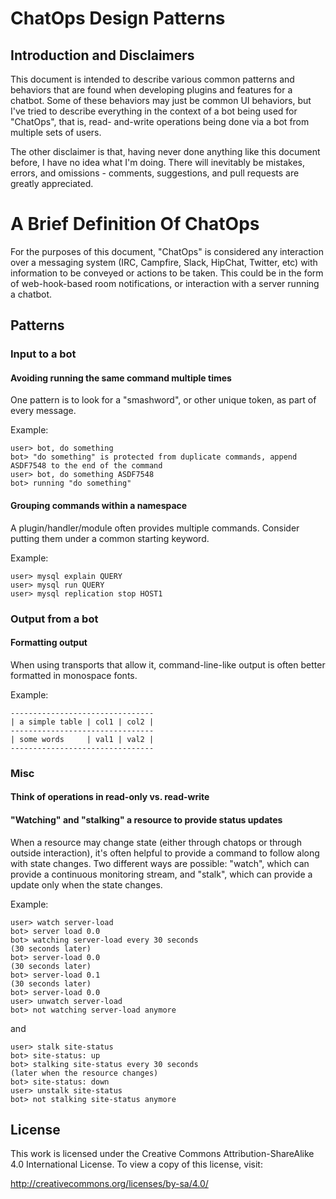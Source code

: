# ChatOps Design Patterns

## Introduction and Disclaimers

This document is intended to describe various common patterns and behaviors
that are found when developing plugins and features for a chatbot.  Some of
these behaviors may just be common UI behaviors, but I've tried to describe
everything in the context of a bot being used for "ChatOps", that is, read-
and-write operations being done via a bot from multiple sets of users.

The other disclaimer is that, having never done anything like this document
before, I have no idea what I'm doing.  There will inevitably be mistakes,
errors, and omissions - comments, suggestions, and pull requests are greatly
appreciated.

# A Brief Definition Of ChatOps

For the purposes of this document, "ChatOps" is considered any interaction
over a messaging system (IRC, Campfire, Slack, HipChat, Twitter, etc) with
information to be conveyed or actions to be taken.  This could be in the form
of web-hook-based room notifications, or interaction with a server running
a chatbot.

## Patterns

### Input to a bot

#### Avoiding running the same command multiple times

One pattern is to look for a "smashword", or other unique token, as part of
every message.

Example:
```
user> bot, do something
bot> "do something" is protected from duplicate commands, append ASDF7548 to the end of the command
user> bot, do something ASDF7548
bot> running "do something"
```

#### Grouping commands within a namespace

A plugin/handler/module often provides multiple commands.  Consider putting
them under a common starting keyword.

Example:
```
user> mysql explain QUERY
user> mysql run QUERY
user> mysql replication stop HOST1
```

### Output from a bot

#### Formatting output

When using transports that allow it, command-line-like output is often better
formatted in monospace fonts.

Example:
```
--------------------------------
| a simple table | col1 | col2 |
--------------------------------
| some words     | val1 | val2 |
--------------------------------
```

### Misc

#### Think of operations in read-only vs. read-write

#### "Watching" and "stalking" a resource to provide status updates

When a resource may change state (either through chatops or through outside
interaction), it's often helpful to provide a command to follow along with
state changes.  Two different ways are possible: "watch", which can provide
a continuous monitoring stream, and "stalk", which can provide a update only
when the state changes.

Example:
```
user> watch server-load
bot> server load 0.0
bot> watching server-load every 30 seconds
(30 seconds later)
bot> server-load 0.0
(30 seconds later)
bot> server-load 0.1
(30 seconds later)
bot> server-load 0.0
user> unwatch server-load
bot> not watching server-load anymore 
```

and

```
user> stalk site-status
bot> site-status: up
bot> stalking site-status every 30 seconds
(later when the resource changes)
bot> site-status: down
user> unstalk site-status
bot> not stalking site-status anymore
```

## License

This work is licensed under the Creative Commons Attribution-ShareAlike 4.0
International License.  To view a copy of this license, visit:

http://creativecommons.org/licenses/by-sa/4.0/

